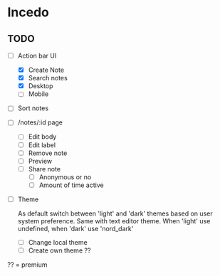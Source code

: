 # Incedo

## TODO

* [ ] Action bar UI
  * [x] Create Note
  * [x] Search notes
  * [x] Desktop
  * [ ] Mobile
* [ ] Sort notes
* [ ] /notes/:id page
  * [ ] Edit body
  * [ ] Edit label
  * [ ] Remove note
  * [ ] Preview
  * [ ] Share note
    * [ ] Anonymous or no
    * [ ] Amount of time active
* [ ] Theme

  As default switch between 'light' and 'dark' themes based on user system preference.
  Same with text editor theme. When 'light' use undefined, when 'dark' use 'nord_dark'

  * [ ] Change local theme
  * [ ] Create own theme ??

?? = premium

